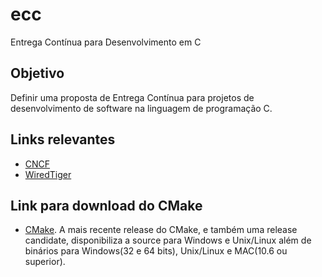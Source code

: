 # ecc
Entrega Contínua para Desenvolvimento em C

## Objetivo
Definir uma proposta de Entrega Contínua para projetos de desenvolvimento de software na linguagem de programação C.

## Links relevantes
- [CNCF](https://github.com/cncf/landscape)
- [WiredTiger](https://github.com/wiredtiger/wiredtiger)

## Link para download do CMake
- [CMake](https://cmake.org/download/). A mais recente release do CMake, e também uma release candidate, disponibiliza a source para Windows e Unix/Linux além de binários para Windows(32 e 64 bits), Unix/Linux e MAC(10.6 ou superior).
